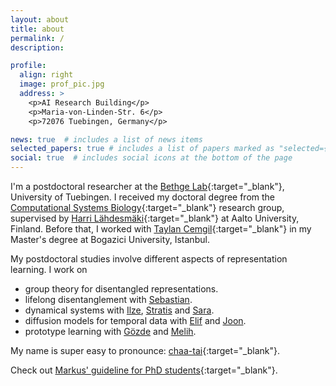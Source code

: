 ```yaml
---
layout: about
title: about
permalink: /
description: 

profile:
  align: right
  image: prof_pic.jpg
  address: >
    <p>AI Research Building</p>
    <p>Maria-von-Linden-Str. 6</p>
    <p>72076 Tuebingen, Germany</p>

news: true  # includes a list of news items
selected_papers: true # includes a list of papers marked as "selected={true}"
social: true  # includes social icons at the bottom of the page
---
```


I'm a postdoctoral researcher at the [Bethge Lab](http://bethgelab.org/){:target="\_blank"}, University of Tuebingen. I received my doctoral degree from the [Computational Systems Biology](https://research.cs.aalto.fi/csb/){:target="\_blank"} research group, supervised by [Harri Lähdesmäki](https://users.ics.aalto.fi/harrila/){:target="\_blank"} at Aalto University, Finland. Before that, I worked with [Taylan Cemgil](https://www.cmpe.boun.edu.tr/~cemgil/){:target="\_blank"} in my Master's degree at Bogazici University, Istanbul. 

My postdoctoral studies involve different aspects of representation learning. I work on
- group theory for disentangled representations.
- lifelong disentanglement with [Sebastian](https://scholar.google.com/citations?user=8vAIQXoAAAAJ&hl=en).
- dynamical systems with [Ilze](https://scholar.google.com/citations?hl=en&user=AJIXYb0AAAAJ), [Stratis](https://www.egavves.com/) and [Sara](https://saramagliacane.github.io/).
- diffusion models for temporal data with [Elif](https://www.linkedin.com/in/elifakata/?originalSubdomain=de) and [Joon](https://www.eml-unitue.de/people/seong-joon-oh).
- prototype learning with [Gözde](https://gozde-unal.github.io/) and [Melih](https://melihkandemir.github.io/).

My name is super easy to pronounce: [chaa-tai](https://forvo.com/word/%C3%A7a%C4%9Fatay/){:target="\_blank"}.

Check out [Markus' guideline for PhD students](https://users.aalto.fi/~heinom10/guidelines.html){:target="\_blank"}.
